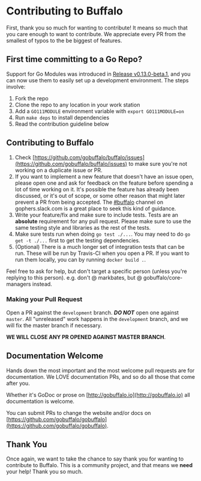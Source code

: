 # Contributing to Buffalo

First, thank you so much for wanting to contribute! It means so much that you care enough to want to contribute. We appreciate every PR from the smallest of typos to the be biggest of features.

## First time committing to a Go Repo?

Support for Go Modules was introduced in [Release v0.13.0-beta.1](https://github.com/gobuffalo/buffalo/releases/tag/v0.13.0-beta.1), and you can now use them to easily set up a development environment. The steps involve:

1. Fork the repo
2. Clone the repo to any location in your work station
3. Add a `GO111MODULE` environment variable with `export GO111MODULE=on`
4. Run `make deps` to install dependencies
5. Read the contribution guideline below

## Contributing to Buffalo

1. Check [https://github.com/gobuffalo/buffalo/issues](https://github.com/gobuffalo/buffalo/issues) to make sure you're not working on a duplicate issue or PR.
2. If you want to implement a new feature that doesn't have an issue open, please open one and ask for feedback on the feature before spending a lot of time working on it. It's possible the feature has already been discussed, or it's out of scope, or some other reason that might later prevent a PR from being accepted. The [#buffalo](https://gobuffalo.io/docs/slack) channel on gophers.slack.com is a great place to seek this kind of guidance.
3. Write your feature/fix and make sure to include tests. Tests are an **absolute** requirement for any pull request. Please make sure to use the same testing style and libraries as the rest of the tests.
4. Make sure tests run when doing `go test ./...`. You may need to do `go get -t ./...` first to get the testing dependencies.
5. (Optional) There is a much longer set of integration tests that can be run. These will be run by Travis-CI when you open a PR. If you want to run them locally, you can by running `docker build .`.

Feel free to ask for help, but don't target a specific person (unless you're replying to this person). e.g. don't @ markbates, but @ gobuffalo/core-managers instead.

### Making your Pull Request

Open a PR against the `development` branch. **_DO NOT_** open one against `master`. All "unreleased" work happens in the `development` branch, and we will fix the master branch if necessary.

**WE WILL CLOSE ANY PR OPENED AGAINST MASTER BRANCH**.

## Documentation Welcome

Hands down the most important and the most welcome pull requests are for documentation. We LOVE documentation PRs, and so do all those that come after you.

Whether it's GoDoc or prose on [http://gobuffalo.io](http://gobuffalo.io) all documentation is welcome.

You can submit PRs to change the website and/or docs on [https://github.com/gobuffalo/gobuffalo](https://github.com/gobuffalo/gobuffalo).

## Thank You

Once again, we want to take the chance to say thank you for wanting to contribute to Buffalo. This is a community project, and that means we **need** your help! Thank you so much.
